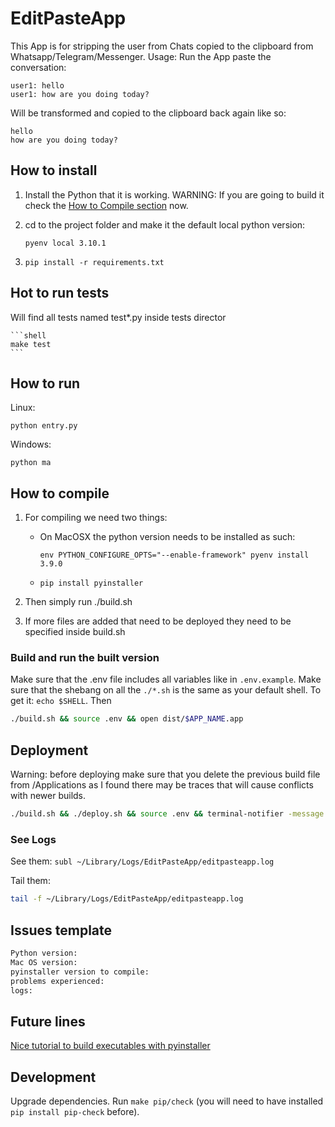 # EditPasteApp

This App is for stripping the user from Chats copied to the clipboard from Whatsapp/Telegram/Messenger. Usage: Run the App paste the conversation:

    user1: hello
    user1: how are you doing today?

Will be transformed and copied to the clipboard back again like so:

    hello
    how are you doing today?

## How to install

1. Install the Python that it is working. WARNING: If you are going to build it check the [How to Compile section](#how-to-compile) now.

2. cd to the project folder and make it the default local python version:

    ```shell
    pyenv local 3.10.1
    ```

3. `pip install -r requirements.txt`

## Hot to run tests

Will find all tests named test*.py inside tests director

    ```shell
    make test
    ```

## How to run

Linux:

    python entry.py

Windows:

    python ma

## How to compile

1. For compiling we need two things:
    - On MacOSX the python version needs to be installed as such:

        ```shell
        env PYTHON_CONFIGURE_OPTS="--enable-framework" pyenv install 3.9.0
        ```

    - `pip install pyinstaller`

2. Then simply run ./build.sh

3. If more files are added that need to be deployed they need to be specified inside build.sh

### Build and run the built version

Make sure that the .env file includes all variables like in `.env.example`.
Make sure that the shebang on all the `./*.sh` is the same as your default shell. To get it: `echo $SHELL`. Then

```bash
./build.sh && source .env && open dist/$APP_NAME.app
```

## Deployment

Warning: before deploying make sure that you delete the previous build file from /Applications as I found there may be traces that will cause conflicts with newer builds.

```bash
./build.sh && ./deploy.sh && source .env && terminal-notifier -message "deployed" -title "$APP_NAME"       
```

### See Logs

See them:
```subl ~/Library/Logs/EditPasteApp/editpasteapp.log```

Tail them:

```bash
tail -f ~/Library/Logs/EditPasteApp/editpasteapp.log
```

## Issues template

```txt
Python version: 
Mac OS version:
pyinstaller version to compile: 
problems experienced: 
logs: 
```

## Future lines

[Nice tutorial to build executables with pyinstaller](https://www.youtube.com/watch?v=3xuN9JQ7j1Q&ab_channel=CodingEntrepreneurs)

## Development

Upgrade dependencies. Run `make pip/check` (you will need to have installed `pip install pip-check` before).
